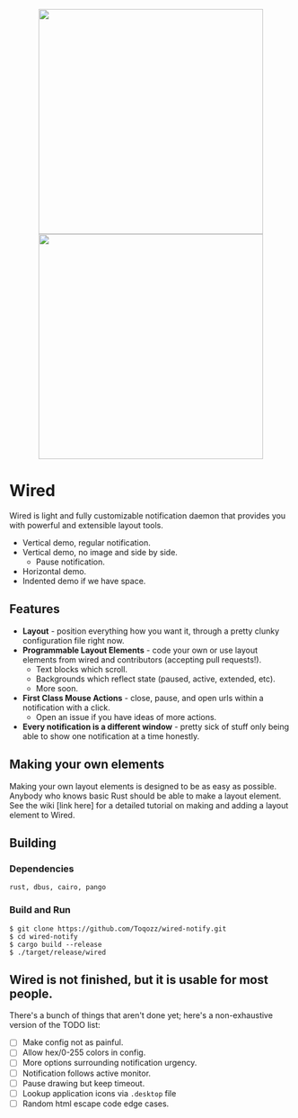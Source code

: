 <p align="middle">
  <img src="https://raw.githubusercontent.com/Toqozz/wired-notify/master/readme_stuff/musicc.gif" width="400" />
  <img src="https://raw.githubusercontent.com/Toqozz/wired-notify/master/readme_stuff/simple.gif" width="400" align="top"/> 
</p>

# Wired
Wired is light and fully customizable notification daemon that provides you with powerful and extensible layout
tools.

- Vertical demo, regular notification.
- Vertical demo, no image and side by side.
    - Pause notification.
- Horizontal demo.
- Indented demo if we have space.

## Features
- **Layout** - position everything how you want it, through a pretty clunky configuration file right now.
- **Programmable Layout Elements** - code your own or use layout elements from wired and contributors (accepting pull requests!).
    - Text blocks which scroll.
    - Backgrounds which reflect state (paused, active, extended, etc).
    - More soon.
- **First Class Mouse Actions** - close, pause, and open urls within a notification with a click.
    - Open an issue if you have ideas of more actions.
- **Every notification is a different window** - pretty sick of stuff only being able to show one notification at a time honestly.

## Making your own elements
Making your own layout elements is designed to be as easy as possible.
Anybody who knows basic Rust should be able to make a layout element.
See the wiki [link here] for a detailed tutorial on making and adding a layout element to Wired.

## Building
### Dependencies
`rust, dbus, cairo, pango`
### Build and Run
```
$ git clone https://github.com/Toqozz/wired-notify.git
$ cd wired-notify
$ cargo build --release
$ ./target/release/wired
```

## Wired is not finished, but it is usable for most people.
There's a bunch of things that aren't done yet; here's a non-exhaustive version of the TODO list:
- [ ] Make config not as painful.
- [ ] Allow hex/0-255 colors in config.
- [ ] More options surrounding notification urgency.
- [ ] Notification follows active monitor.
- [ ] Pause drawing but keep timeout.
- [ ] Lookup application icons via `.desktop` file
- [ ] Random html escape code edge cases.
